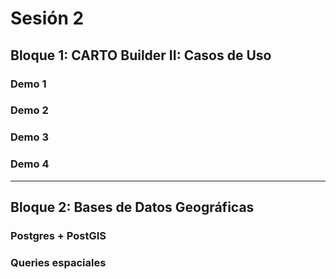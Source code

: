 # Sesión 2
## Bloque 1: CARTO Builder II: Casos de Uso

### Demo 1

### Demo 2

### Demo 3

### Demo 4

----

## Bloque 2: Bases de Datos Geográficas

### Postgres + PostGIS

### Queries espaciales